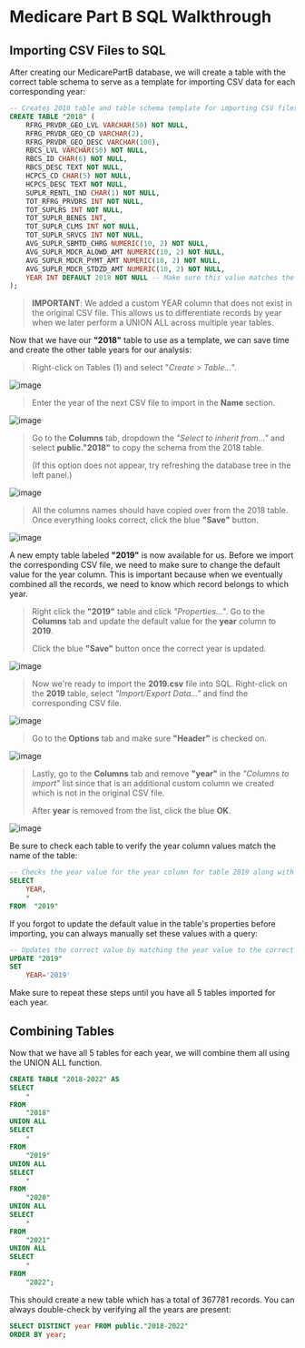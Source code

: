 # Medicare Part B SQL Walkthrough

## Importing CSV Files to SQL

After creating our MedicarePartB database, we will create a table with the correct table schema to serve as a template for importing CSV data for each corresponding year:
```sql
-- Creates 2018 table and table schema template for importing CSV files into.
CREATE TABLE "2018" (
    RFRG_PRVDR_GEO_LVL VARCHAR(50) NOT NULL,
    RFRG_PRVDR_GEO_CD VARCHAR(2),
    RFRG_PRVDR_GEO_DESC VARCHAR(100),
    RBCS_LVL VARCHAR(50) NOT NULL,
    RBCS_ID CHAR(6) NOT NULL,
    RBCS_DESC TEXT NOT NULL,
    HCPCS_CD CHAR(5) NOT NULL,
    HCPCS_DESC TEXT NOT NULL,
    SUPLR_RENTL_IND CHAR(1) NOT NULL,
    TOT_RFRG_PRVDRS INT NOT NULL,
    TOT_SUPLRS INT NOT NULL,
    TOT_SUPLR_BENES INT,
    TOT_SUPLR_CLMS INT NOT NULL,
    TOT_SUPLR_SRVCS INT NOT NULL,
    AVG_SUPLR_SBMTD_CHRG NUMERIC(10, 2) NOT NULL,
    AVG_SUPLR_MDCR_ALOWD_AMT NUMERIC(10, 2) NOT NULL,
    AVG_SUPLR_MDCR_PYMT_AMT NUMERIC(10, 2) NOT NULL,
    AVG_SUPLR_MDCR_STDZD_AMT NUMERIC(10, 2) NOT NULL,
    YEAR INT DEFAULT 2018 NOT NULL -- Make sure this value matches the name of the table.
);
```
> **IMPORTANT**: We added a custom YEAR column that does not exist in the original CSV file. This allows us to differentiate records by year when we later perform a UNION ALL across multiple year tables.

Now that we have our **"2018"** table to use as a template, we can save time and create the other table years for our analysis:

> Right-click on Tables (1) and select "*Create* > *Table...*".

![image](https://github.com/user-attachments/assets/f875bf33-4187-4122-b91a-b429b0ab96d3)

> Enter the year of the next CSV file to import in the **Name** section.

![image](https://github.com/user-attachments/assets/c9a276bb-afd7-437d-915b-7ff3331cbdbf)

> Go to the **Columns** tab, dropdown the *"Select to inherit from..."* and select **public."2018"** to copy the schema from the 2018 table.
> 
> (If this option does not appear, try refreshing the database tree in the left panel.) 

![image](https://github.com/user-attachments/assets/1539967c-5644-4caa-bd8b-ffbfe83a5c17)

> All the columns names should have copied over from the 2018 table.
> Once everything looks correct, click the blue **"Save"** button.

![image](https://github.com/user-attachments/assets/a1357511-df9d-4a2e-9400-737fefa5837f)

A new empty table labeled **"2019"** is now available for us. Before we import the corresponding CSV file, we need to make sure to change the default value for the year column. This is important because when we eventually combined all the records, we need to know which record belongs to which year.

> Right click the **"2019"** table and click *"Properties..."*. Go to the **Columns** tab and update the default value for the **year** column to **2019**.
>
> Click the blue **"Save"** button once the correct year is updated.

![image](https://github.com/user-attachments/assets/e6b08ce0-cf05-42fd-ae7d-e24492887f59)

> Now we're ready to import the **2019.csv** file into SQL. Right-click on the **2019** table, select *"Import/Export Data..."* and find the corresponding CSV file.

![image](https://github.com/user-attachments/assets/180d233e-69fa-4f9e-867b-84e16c7ee9bc)

> Go to the **Options** tab and make sure **"Header"** is checked on.

![image](https://github.com/user-attachments/assets/94e45231-2dcc-4b6f-82d8-dbd3dc079a04)

> Lastly, go to the **Columns** tab and remove **"year"** in the *"Columns to import"* list since that is an additional custom column we created which is not in the original CSV file.
>
> After **year** is removed from the list, click the blue **OK**.

![image](https://github.com/user-attachments/assets/5c95e85f-00d3-4504-993c-4ee92e81896e)

Be sure to check each table to verify the year column values match the name of the table: 
```sql
-- Checks the year value for the year column for table 2019 along with all the other columns.
SELECT
    YEAR,
    *
FROM  "2019"
```

If you forgot to update the default value in the table's properties before importing, you can always manually set these values with a query:

```sql
-- Updates the correct value by matching the year value to the correct table year.
UPDATE "2019"
SET
    YEAR='2019'
```
Make sure to repeat these steps until you have all 5 tables imported for each year.

## Combining Tables

Now that we have all 5 tables for each year, we will combine them all using the UNION ALL function. 

```sql
CREATE TABLE "2018-2022" AS
SELECT
    *
FROM
    "2018"
UNION ALL
SELECT
    *
FROM
    "2019"
UNION ALL
SELECT
    *
FROM
    "2020"
UNION ALL
SELECT
    *
FROM
    "2021"
UNION ALL
SELECT
    *
FROM
    "2022";
```
This should create a new table which has a total of 367781 records. You can always double-check by verifying all the years are present:

```sql
SELECT DISTINCT year FROM public."2018-2022"
ORDER BY year;
```




